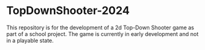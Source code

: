 # TopDownShooter-2024
This repository is for the development of a 2d Top-Down Shooter game as part of a school project.
The game is currently in early development and not in a playable state.

